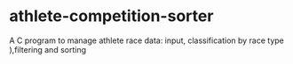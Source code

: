 # athlete-competition-sorter
A C program to manage athlete race data: input, classification by race type ),filtering and sorting
